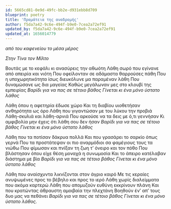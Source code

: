 ```yaml
---
id: 5665cd81-0e9d-49fc-bb2e-d931ebb8d709
blueprint: poetry
title: 'Πραμάτεια της αναδρομής'
author: f5da7a42-9c6e-494f-b9e0-7cea2a72ef91
updated_by: f5da7a42-9c6e-494f-b9e0-7cea2a72ef91
updated_at: 1656014779
---
```

_από του καφενείου το μέσα μέρος_

_Στην Τίνα τον Μίλτο_

Βουτάς με το κεφάλι κι ανασύρεις την αθωότη
Λάθη σωρό που εγίνανε από απειρία και νιότη
Που οφείλονταν σε αδάμαστα θαρρούσες πάθη
Που η υποχωρητικότητα ίσως διευκόλυνε μα παραμέναν λάθη
Που δυναμώσανε ως δια μαγείας
Καθώς μεγάλωναν μες στο κλουβί της εμπειρίας
_Βαρίδι για να πας σε τέτοιο βάθος_
_Γίνεται κι ένα μόνο ύστατο λάθος_

Λάθη όπου η αφετηρία έδωσε χώρο
Και τη διαβίου υιοθετήσαν ανθηρότητα ως όρο
Λάθη που γιγαντώσαν με του λύκου την προβιά
Λάθη-σκυλιά και λάθη-αρνιά
Που αρκούσε να τα δεις με ό,τι γεννήσαν
Κι αμφιβολία μην έχεις ότι λάθη σου δεν ήσαν
_Βαρίδι για να πας σε τέτοιο βάθος_
_Γίνεται κι ένα μόνο ύστατο λάθος_

Λάθη που τα ποτίσαν δάκρυα πολλά
Και που γρασάρει το σαρκίο όπως γερνά
Που τα προστάτεψαν οι πιο αναρμόδιοι σα φαμέγιους τους τα νιώθω
Που φίμωσαν και πνίξαν τη ζωη τ’ όνειρο και τον πόθο
Που βλάστησαν όπου είχε θέση μοναχά η συνωμοσία
Και το άπειρο κατέλαβαν διάστημα με βία
_Βαρίδι για να πας σε τέτοιο βάθος_
_Γίνεται κι ένα μόνο ύστατο λάθος_

Λάθη που αναίσχυντα λικνίζονται στον άγριο καιρό
Με τις κεραίες ανυψωμένες προς το βέβηλο και προς το ιερό
Λάθη χωρίς διαλείμματα που ακόμα καρτερώ
Λάθη που απομυζούν ευθύνη εκκρίνουν πλάνη
Και που κρατώντας άθραυστη αμοιβαία την πλεχτάνη
Βοηθούν έν’ απ’ τους δυο μας να πεθάνει
_Βαρίδι για να πας σε τέτοιο βάθος_
_Γίνεται κι ένα μόνο ύστατο λάθος._